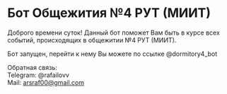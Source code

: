# Бот Общежития №4 РУТ (МИИТ)
Доброго времени суток! Данный бот поможет Вам быть в курсе всех событий, происходящих в общежитии №4 РУТ (МИИТ).

Бот запущен, перейти к нему Вы можете по ссылке @dormitory4_bot

Обратная связь:  
Telegram: @rafailovv  
Mail: arsraf00@gmail.com
